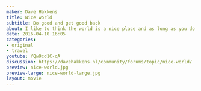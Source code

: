 ```yaml
---
maker: Dave Hakkens
title: Nice world
subtitle: Do good and get good back
about: I like to think the world is a nice place and as long as you do what you love good things will happen. This is how I stay motivated doing my projects. Since well..its not about the money
date: 2016-04-10 16:05
categories:
- original
- travel
youtube: YQw9cd1C-qA
discussion: https://davehakkens.nl/community/forums/topic/nice-world/
preview: nice-world.jpg
preview-large: nice-world-large.jpg
layout: movie
---
```

